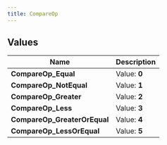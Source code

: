 ```yaml
---
title: CompareOp
---
```


## Values
| Name | Description |
| ---- | ----------- |
| **CompareOp_Equal** | Value: **0** |
| **CompareOp_NotEqual** | Value: **1** |
| **CompareOp_Greater** | Value: **2** |
| **CompareOp_Less** | Value: **3** |
| **CompareOp_GreaterOrEqual** | Value: **4** |
| **CompareOp_LessOrEqual** | Value: **5** |

